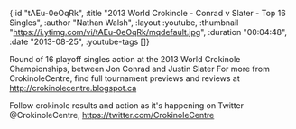 {:id "tAEu-0eOqRk",
 :title "2013 World Crokinole - Conrad v Slater - Top 16 Singles",
 :author "Nathan Walsh",
 :layout :youtube,
 :thumbnail "https://i.ytimg.com/vi/tAEu-0eOqRk/mqdefault.jpg",
 :duration "00:04:48",
 :date "2013-08-25",
 :youtube-tags []}


Round of 16 playoff singles action at the 2013 World Crokinole Championships, between Jon Conrad and Justin Slater For more from CrokinoleCentre, find full tournament previews and reviews at http://crokinolecentre.blogspot.ca

Follow crokinole results and action as it's happening on Twitter @CrokinoleCentre, https://twitter.com/CrokinoleCentre
